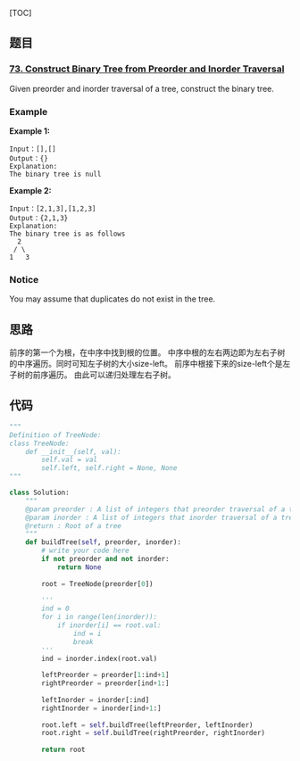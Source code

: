 [TOC]

## 题目

### [73. Construct Binary Tree from Preorder and Inorder Traversal](https://www.lintcode.com/problem/construct-binary-tree-from-preorder-and-inorder-traversal/description)

Given preorder and inorder traversal of a tree, construct the binary tree.

### Example

**Example 1:**

```
Input：[],[]
Output：{}
Explanation:
The binary tree is null
```

**Example 2:**

```
Input：[2,1,3],[1,2,3]
Output：{2,1,3}
Explanation:
The binary tree is as follows
  2
 / \
1   3
```

### Notice

You may assume that duplicates do not exist in the tree.

## 思路

前序的第一个为根，在中序中找到根的位置。
中序中根的左右两边即为左右子树的中序遍历。同时可知左子树的大小size-left。
前序中根接下来的size-left个是左子树的前序遍历。
由此可以递归处理左右子树。

## 代码

```python
"""
Definition of TreeNode:
class TreeNode:
    def __init__(self, val):
        self.val = val
        self.left, self.right = None, None
"""

class Solution:
    """
    @param preorder : A list of integers that preorder traversal of a tree
    @param inorder : A list of integers that inorder traversal of a tree
    @return : Root of a tree
    """
    def buildTree(self, preorder, inorder):
        # write your code here
        if not preorder and not inorder:
            return None
        
        root = TreeNode(preorder[0])
        
        '''
        ind = 0
        for i in range(len(inorder)):
            if inorder[i] == root.val:
                ind = i
                break
        '''
        ind = inorder.index(root.val)
        
        leftPreorder = preorder[1:ind+1]
        rightPreorder = preorder[ind+1:]
        
        leftInorder = inorder[:ind]
        rightInorder = inorder[ind+1:]
        
        root.left = self.buildTree(leftPreorder, leftInorder)
        root.right = self.buildTree(rightPreorder, rightInorder)
        
        return root
```

